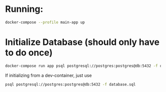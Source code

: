 # Running:

```bash 
docker-compose --profile main-app up
```

# Initialize Database (should only have to do once)

```bash
docker-compose run app psql postgresql://postgres:postgres@db:5432 -f database.sql
```

If initializing from a dev-container, just use 

```bash
psql postgresql://postgres:postgres@db:5432 -f database.sql
```